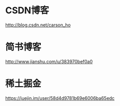 # CSDN博客
http://blog.csdn.net/carson_ho

# 简书博客
http://www.jianshu.com/u/383970bef0a0

# 稀土掘金
https://juejin.im/user/58d4d9781b69e6006ba65edc